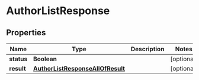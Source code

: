 

# AuthorListResponse


## Properties

| Name | Type | Description | Notes |
|------------ | ------------- | ------------- | -------------|
|**status** | **Boolean** |  |  [optional] |
|**result** | [**AuthorListResponseAllOfResult**](AuthorListResponseAllOfResult.md) |  |  [optional] |



